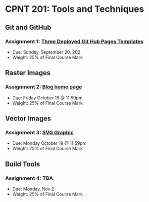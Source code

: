 # CPNT 201: Tools and Techniques
## Git and GitHub
### Assignment 1: [Three Deployed Git Hub Pages Templates](assignment-1)
- Due: Sunday, September 20, 202
- Weight: 25% of Final Course Mark

## Raster Images
### Assignment 2: [Blog home page](assignment-2)
- Due: Friday October 16 @ 11:59pm
- Weight: 25% of Final Course Mark

## Vector Images
### Assignment 3: [SVG Graphic](assignment-3)
- Due: Monday October 19 @ 11:59pm
- Weight: 25% of Final Course Mark

## Build Tools
### Assignment 4: TBA
- Due: Monday, Nov 2
- Weight: 25% of Final Course Mark